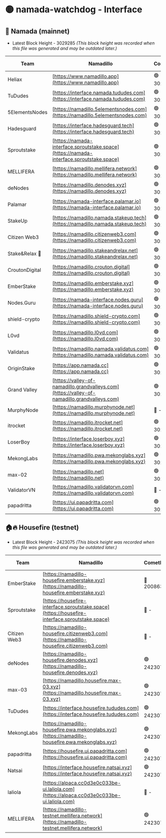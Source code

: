# 🟡 namada-watchdog - Interface

## 🚀 Namada (mainnet)
- Latest Block Height - 3029285 *(This block height was recorded when this file was generated and may be outdated later.)*

| Team | Namadillo | CometBFT | Indexer | MASP Indexer |
|-|-|-|-|-|
| Heliax | [https://www.namadillo.app](https://www.namadillo.app) | 🟢 3029264 | 🟢 3029264 | 🟢 3029264 |
| TuDudes | [https://interface.namada.tududes.com](https://interface.namada.tududes.com) | 🟢 3029265 | 🟢 3029265 | 🟢 3029264 |
| 5ElementsNodes | [https://namadillo.5elementsnodes.com](https://namadillo.5elementsnodes.com) | 🟢 3029265 | 🟢 3029265 | 🟢 3029265 |
| Hadesguard | [https://interface.hadesguard.tech](https://interface.hadesguard.tech) | 🟢 3029266 | 🟢 3029266 | 🟢 3029266 |
| Sproutstake | [https://namada-interface.sproutstake.space](https://namada-interface.sproutstake.space) | 🟢 3029266 | 🔴 2797937 | 🟢 3029266 |
| MELLIFERA | [https://namadillo.mellifera.network](https://namadillo.mellifera.network) | 🟢 3029268 | 🟢 3029268 | 🟢 3029268 |
| deNodes | [https://namadillo.denodes.xyz](https://namadillo.denodes.xyz) | 🟢 3029269 | 🟢 3029268 | 🟢 3029269 |
| Palamar | [https://namada-interface.palamar.io](https://namada-interface.palamar.io) | 🟢 3029269 | 🟢 3029269 | 🟢 3029269 |
| StakeUp | [https://namadillo.namada.stakeup.tech](https://namadillo.namada.stakeup.tech) | 🟢 3029270 | 🟢 3029270 | 🟢 3029270 |
| Citizen Web3 | [https://namadillo.citizenweb3.com](https://namadillo.citizenweb3.com) | 🟢 3029271 | 🟢 3029271 | 🟢 3029271 |
| Stake&Relax 🦥 | [https://namadillo.stakeandrelax.net](https://namadillo.stakeandrelax.net) | 🟢 3029272 | 🟢 3029272 | 🟢 3029272 |
| CroutonDigital | [https://namadillo.crouton.digital](https://namadillo.crouton.digital) | 🟢 3029273 | 🟢 3029273 | 🟢 3029273 |
| EmberStake | [https://namadillo.emberstake.xyz](https://namadillo.emberstake.xyz) | 🟢 3029273 | 🟢 3029273 | 🟢 3029273 |
| Nodes.Guru | [https://namada-interface.nodes.guru](https://namada-interface.nodes.guru) | 🟢 3029274 | 🟢 3029274 | 🟢 3029274 |
| shield-crypto | [https://namadillo.shield-crypto.com](https://namadillo.shield-crypto.com) | 🟢 3029274 | 🟢 3029274 | 🟢 3029274 |
| L0vd | [https://namadillo.l0vd.com](https://namadillo.l0vd.com) | 🟢 3029275 | 🟢 3029275 | 🟢 3029276 |
| Validatus | [https://namadillo.namada.validatus.com](https://namadillo.namada.validatus.com) | 🟢 3029277 | 🟢 3029276 | 🟢 3029277 |
| OriginStake | [https://app.namada.cc](https://app.namada.cc) | 🟢 3029277 | 🟢 3029277 | 🟢 3029277 |
| Grand Valley | [https://valley-of-namadillo.grandvalleys.com](https://valley-of-namadillo.grandvalleys.com) | 🟢 3029278 | 🟢 3029277 | 🟢 3029277 |
| MurphyNode | [https://namadillo.murphynode.net](https://namadillo.murphynode.net) | 🔴 - | 🔴 - | 🔴 - |
| itrocket | [https://namadillo.itrocket.net](https://namadillo.itrocket.net) | 🟢 3029280 | 🟢 3029280 | 🟢 3029280 |
| LoserBoy | [https://interface.loserboy.xyz](https://interface.loserboy.xyz) | 🟢 3029281 | 🟢 3029281 | 🟢 3029281 |
| MekongLabs | [https://namadillo.pwa.mekonglabs.xyz](https://namadillo.pwa.mekonglabs.xyz) | 🟢 3029282 | 🟢 3029281 | 🟢 3029281 |
| max-02 | [https://namadillo.net](https://namadillo.net) | 🟢 3029282 | 🟢 3029282 | 🟢 3029282 |
| ValidatorVN | [https://namadillo.validatorvn.com](https://namadillo.validatorvn.com) | 🔴 - | 🔴 - | 🔴 - |
| papadritta | [https://ui.papadritta.com](https://ui.papadritta.com) | 🟢 3029285 | 🟢 3029285 | 🟢 3029285 |

## 🏠🔥 Housefire (testnet)
- Latest Block Height - 2423075 *(This block height was recorded when this file was generated and may be outdated later.)*

| Team | Namadillo | CometBFT | Indexer | MASP Indexer |
|-|-|-|-|-|
| EmberStake | [https://namadillo-housefire.emberstake.xyz](https://namadillo-housefire.emberstake.xyz) | 🔴 2008636 | 🔴 - | 🔴 - |
| Sproutstake | [https://housefire-interface.sproutstake.space](https://housefire-interface.sproutstake.space) | 🔴 - | 🔴 - | 🔴 - |
| Citizen Web3 | [https://namadillo-housefire.citizenweb3.com](https://namadillo-housefire.citizenweb3.com) | 🔴 - | 🔴 - | 🔴 - |
| deNodes | [https://namadillo-housefire.denodes.xyz](https://namadillo-housefire.denodes.xyz) | 🟢 2423070 | 🟢 2423070 | 🟢 2423070 |
| max-03 | [https://namadillo.housefire.max-03.xyz](https://namadillo.housefire.max-03.xyz) | 🟢 2423070 | 🔴 2167206 | 🟢 2423070 |
| TuDudes | [https://interface.housefire.tududes.com](https://interface.housefire.tududes.com) | 🟢 2423071 | 🟢 2423071 | 🟢 2423071 |
| MekongLabs | [https://namadillo-housefire.pwa.mekonglabs.xyz](https://namadillo-housefire.pwa.mekonglabs.xyz) | 🟢 2423071 | 🟢 2423071 | 🟢 2423071 |
| papadritta | [https://housefire.ui.papadritta.com](https://housefire.ui.papadritta.com) | 🟢 2423072 | 🟢 2423072 | 🟢 2423072 |
| Natsai | [https://interface.housefire.natsai.xyz](https://interface.housefire.natsai.xyz) | 🟢 2423073 | 🟢 2423073 | 🟢 2423073 |
| laliola | [https://alpaca.cc0d3e0c033be-ui.laliola.com](https://alpaca.cc0d3e0c033be-ui.laliola.com) | 🔴 - | 🔴 - | 🔴 - |
| MELLIFERA | [https://namadillo-testnet.mellifera.network](https://namadillo-testnet.mellifera.network) | 🟢 2423075 | 🟢 2423075 | 🟢 2423075 |

